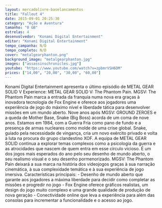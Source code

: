 ```yaml
---
layout: mercadolivre-baselancamentos
title: "Fallout 4"
date: 2015-09-01 20:25:30
category: "Ação e Aventura"
tamanho: "0 GB"
estrelas: 4
desenvolvedor: "Konami Digital Entertainment"
editor: "Konami Digital Entertainment"
tempo_campanha: N/D
tempo_completo: N/D
cover: "metalgearphanton.png"
background_image: "metalgearphanton.jpg"
images: ["assassinschronicles.jpg"]
youtube: "https://www.youtube.com/watch?v=zpbmrVSH6DM"
prices: ["14,00", "20,00", "30,00", "60,00"]
---
```

Konami Digital Entertainment apresenta o último episódio de METAL GEAR SOLID V Experience: METAL GEAR SOLID V: The Phantom Pain. MGSV: The Phantom Pain marca a entrada da franquia numa nova era graças à inovadora tecnologia de Fox Engine e oferece aos jogadores uma experiência de jogo do máximo nível e liberdade tática para desenvolver missões em um mundo aberto. Nove anos após MGSV: GROUND ZEROES e a queda de Mother Base, Snake (Big Boss) acorda de um coma de nove anos. Estamos em 1984, com a Guerra Fria como pano de fundo e a presença de armas nucleares como molde de uma crise global. Snake, guiado pela necessidade de vingança, cria um novo exército privado e volta à luta na procura do grupo clandestino XOF. A equipa de METAL GEAR SOLID continua a explorar temas complexos como a psicologia da guerra e as atrocidades que nascem de quem entra em esse círculo vicioso. É um dos jogos mais esperados do ano pelo seu desenho de mundo aberto, o seu realismo visual e o seu desenho pormenorizado. MGSV: The Phantom Pain deixará a sua marca na história dos videojogos graças à sua narração cinemática, à sua complexidade temática e à sua experiência de jogo imersiva. Características principais: - Desenho de mundo aberto que garante aos jogadores a máxima liberdade para decidir como completar as missões e progredir no jogo - Fox Engine oferece gráficos realistas, um design do jogo muito complexo e uma grande qualidade de produção de nova geração - Conectividade online que leva a experiência para além das consolas para incrementar a funcionalidade e o acesso ao jogo.
